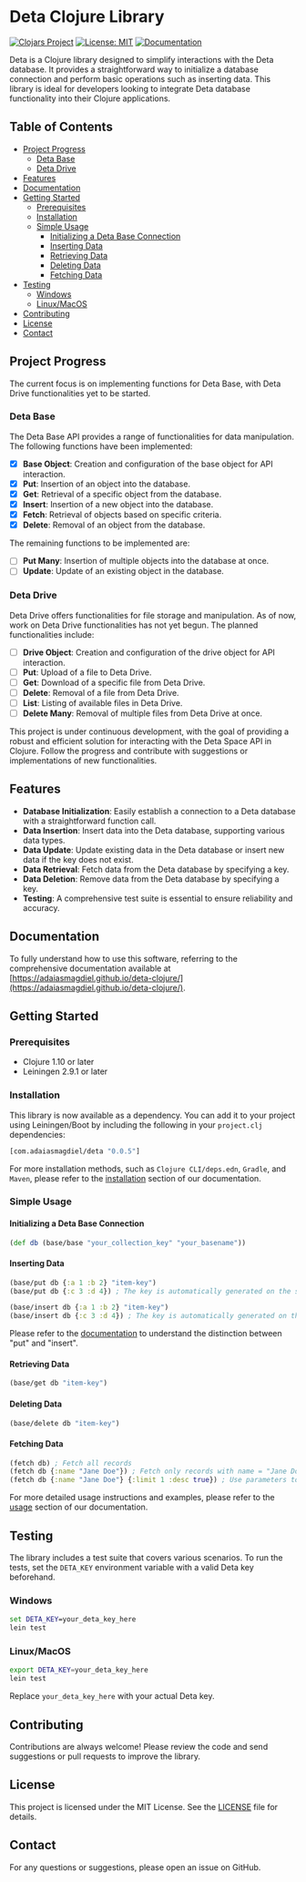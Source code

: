 # Deta Clojure Library

[![Clojars Project](https://img.shields.io/clojars/v/com.adaiasmagdiel/deta.svg)](https://clojars.org/com.adaiasmagdiel/deta)
[![License: MIT](https://img.shields.io/badge/License-MIT-yellow.svg)](https://opensource.org/licenses/MIT)
[![Documentation](https://img.shields.io/badge/MKDocs-Documentation-green.svg)](https://adaiasmagdiel.github.io/deta-clojure/)

Deta is a Clojure library designed to simplify interactions with the Deta database. It provides a straightforward way to initialize a database connection and perform basic operations such as inserting data. This library is ideal for developers looking to integrate Deta database functionality into their Clojure applications.

## Table of Contents

-   [Project Progress](#project-progress)
    -   [Deta Base](#deta-base)
    -   [Deta Drive](#deta-drive)
-   [Features](#features)
-   [Documentation](#documentation)
-   [Getting Started](#getting-started)
    -   [Prerequisites](#prerequisites)
    -   [Installation](#installation)
    -   [Simple Usage](#simple-usage)
        -   [Initializing a Deta Base Connection](#initializing-a-deta-base-connection)
        -   [Inserting Data](#inserting-data)
        -   [Retrieving Data](#retrieving-data)
        -   [Deleting Data](#deleting-data)
        -   [Fetching Data](#deleting-data)
-   [Testing](#testing)
    -   [Windows](#windows)
    -   [Linux/MacOS](#linuxmacos)
-   [Contributing](#contributing)
-   [License](#license)
-   [Contact](#contact)

## Project Progress

The current focus is on implementing functions for Deta Base, with Deta Drive functionalities yet to be started.

### Deta Base

The Deta Base API provides a range of functionalities for data manipulation. The following functions have been implemented:

-   [x] **Base Object**: Creation and configuration of the base object for API interaction.
-   [x] **Put**: Insertion of an object into the database.
-   [x] **Get**: Retrieval of a specific object from the database.
-   [x] **Insert**: Insertion of a new object into the database.
-   [x] **Fetch**: Retrieval of objects based on specific criteria.
-   [x] **Delete**: Removal of an object from the database.

The remaining functions to be implemented are:

-   [ ] **Put Many**: Insertion of multiple objects into the database at once.
-   [ ] **Update**: Update of an existing object in the database.

### Deta Drive

Deta Drive offers functionalities for file storage and manipulation. As of now, work on Deta Drive functionalities has not yet begun. The planned functionalities include:

-   [ ] **Drive Object**: Creation and configuration of the drive object for API interaction.
-   [ ] **Put**: Upload of a file to Deta Drive.
-   [ ] **Get**: Download of a specific file from Deta Drive.
-   [ ] **Delete**: Removal of a file from Deta Drive.
-   [ ] **List**: Listing of available files in Deta Drive.
-   [ ] **Delete Many**: Removal of multiple files from Deta Drive at once.

This project is under continuous development, with the goal of providing a robust and efficient solution for interacting with the Deta Space API in Clojure. Follow the progress and contribute with suggestions or implementations of new functionalities.

## Features

-   **Database Initialization**: Easily establish a connection to a Deta database with a straightforward function call.
-   **Data Insertion**: Insert data into the Deta database, supporting various data types.
-   **Data Update**: Update existing data in the Deta database or insert new data if the key does not exist.
-   **Data Retrieval**: Fetch data from the Deta database by specifying a key.
-   **Data Deletion**: Remove data from the Deta database by specifying a key.
-   **Testing**: A comprehensive test suite is essential to ensure reliability and accuracy.

## Documentation

To fully understand how to use this software, referring to the comprehensive documentation available at [https://adaiasmagdiel.github.io/deta-clojure/](https://adaiasmagdiel.github.io/deta-clojure/).

## Getting Started

### Prerequisites

-   Clojure 1.10 or later
-   Leiningen 2.9.1 or later

### Installation

This library is now available as a dependency. You can add it to your project using Leiningen/Boot by including the following in your `project.clj` dependencies:

```clojure
[com.adaiasmagdiel/deta "0.0.5"]
```

For more installation methods, such as `Clojure CLI/deps.edn`, `Gradle`, and `Maven`, please refer to the [installation](https://adaiasmagdiel.github.io/deta-clojure/#installation) section of our documentation.

### Simple Usage

#### Initializing a Deta Base Connection

```clojure
(def db (base/base "your_collection_key" "your_basename"))
```

#### Inserting Data

```clojure
(base/put db {:a 1 :b 2} "item-key")
(base/put db {:c 3 :d 4}) ; The key is automatically generated on the server
```

```clojure
(base/insert db {:a 1 :b 2} "item-key")
(base/insert db {:c 3 :d 4}) ; The key is automatically generated on the server
```

Please refer to the [documentation](https://adaiasmagdiel.github.io/deta-clojure/usage/#data-insertion) to understand the distinction between "put" and "insert".

#### Retrieving Data

```clojure
(base/get db "item-key")
```

#### Deleting Data

```clojure
(base/delete db "item-key")
```

#### Fetching Data

```clojure
(fetch db) ; Fetch all records
(fetch db {:name "Jane Doe"}) ; Fetch only records with name = "Jane Doe"
(fetch db {:name "Jane Doe"} {:limit 1 :desc true}) ; Use parameters to modify fetching
```

For more detailed usage instructions and examples, please refer to the [usage](https://adaiasmagdiel.github.io/deta-clojure/usage/#getting-started) section of our documentation.

## Testing

The library includes a test suite that covers various scenarios. To run the tests, set the `DETA_KEY` environment variable with a valid Deta key beforehand.

### Windows

```cmd
set DETA_KEY=your_deta_key_here
lein test
```

### Linux/MacOS

```bash
export DETA_KEY=your_deta_key_here
lein test
```

Replace `your_deta_key_here` with your actual Deta key.

## Contributing

Contributions are always welcome! Please review the code and send suggestions or pull requests to improve the library.

## License

This project is licensed under the MIT License. See the [LICENSE](LICENSE) file for details.

## Contact

For any questions or suggestions, please open an issue on GitHub.
